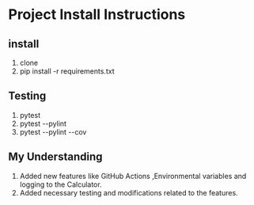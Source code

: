 # Project Install Instructions

## install

1. clone
2. pip install -r requirements.txt

## Testing

1. pytest
2. pytest --pylint
3. pytest --pylint --cov

## My Understanding
1. Added new features like GitHub Actions ,Environmental variables and logging to the Calculator.
2. Added necessary testing and modifications related to the features.